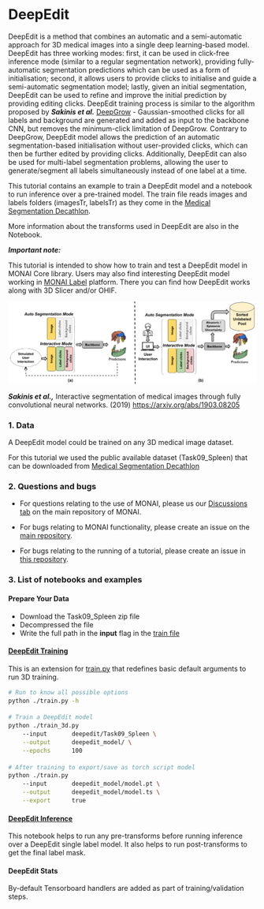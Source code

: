 # DeepEdit


DeepEdit is a method that combines an automatic and a semi-automatic approach for 3D medical images into a
single deep learning-based model. DeepEdit has three working modes: first, it can be used in click-free
inference mode (similar to a regular segmentation network), providing fully-automatic segmentation predictions which
can be used as a form of initialisation; second, it allows users to provide clicks to initialise and guide
a semi-automatic segmentation model; lastly, given an initial segmentation, DeepEdit can be used to refine
and improve the initial prediction by providing editing clicks. DeepEdit training process is similar to the algorithm
proposed by **_Sakinis et al._** [DeepGrow](../../deepgrow/ignite) - Gaussian-smoothed clicks for all labels and background
are generated and added as input to the backbone CNN, but removes the minimum-click limitation of DeepGrow.
Contrary to DeepGrow, DeepEdit model allows the prediction of an automatic segmentation-based
initialisation without user-provided clicks, which can then be further edited by providing clicks. Additionally,
DeepEdit can also be used for multi-label segmentation problems, allowing the user to generate/segment
all labels simultaneously instead of one label at a time.

This tutorial contains an example to train a DeepEdit model and a notebook to run inference
over a pre-trained model. The train file reads images and labels folders (imagesTr, labelsTr) as they come in the
[Medical Segmentation Decathlon](https://msd-for-monai.s3-us-west-2.amazonaws.com/Task09_Spleen.tar).

More information about the transforms used in DeepEdit are also in the Notebook.

**_Important note:_**

This tutorial is intended to show how to train and test a DeepEdit model in MONAI Core library. Users may also find interesting
DeepEdit model working in [MONAI Label](https://github.com/Project-MONAI/MONAILabel/tree/main/sample-apps/radiology#deepedit)
platform. There you can find how DeepEdit works along with 3D Slicer and/or OHIF.

<p align="center">
  <img src="../../figures/general_schema_deepedit.png" alt="deepedit scheme">
</p>

**_Sakinis et al.,_** Interactive segmentation of medical images through
fully convolutional neural networks. (2019) https://arxiv.org/abs/1903.08205

### 1. Data

A DeepEdit model could be trained on any 3D medical image dataset.

For this tutorial we used the public available dataset (Task09_Spleen) that can be downloaded from [Medical Segmentation Decathlon](https://drive.google.com/drive/folders/1HqEgzS8BV2c7xYNrZdEAnrHk7osJJ--2)

### 2. Questions and bugs

- For questions relating to the use of MONAI, please us our [Discussions tab](https://github.com/Project-MONAI/MONAI/discussions) on the main repository of MONAI.

- For bugs relating to MONAI functionality, please create an issue on the [main repository](https://github.com/Project-MONAI/MONAI/issues).

- For bugs relating to the running of a tutorial, please create an issue in [this repository](https://github.com/Project-MONAI/Tutorials/issues).

### 3. List of notebooks and examples

#### Prepare Your Data

- Download the Task09_Spleen zip file
- Decompressed the file
- Write the full path in the **input** flag in the [train file](./train.py)


#### [DeepEdit Training](./train.py)

This is an extension for [train.py](./train.py) that redefines basic default arguments to run 3D training.

```bash
# Run to know all possible options
python ./train.py -h

# Train a DeepEdit model
python ./train_3d.py
    --input       deepedit/Task09_Spleen \
    --output      deepedit_model/ \
    --epochs      100

# After training to export/save as torch script model
python ./train.py
    --input       deepedit_model/model.pt \
    --output      deepedit_model/model.ts \
    --export      true
```

#### [DeepEdit Inference](./inference.ipynb)

This notebook helps to run any pre-transforms before running inference over a DeepEdit single label model.
It also helps to run post-transforms to get the final label mask.


#### DeepEdit Stats

By-default Tensorboard handlers are added as part of training/validation steps.
